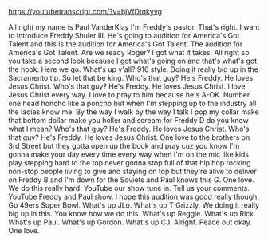 https://youtubetranscript.com/?v=bjVfDtqkyvg

 All right my name is Paul VanderKlay I'm Freddy's pastor. That's right. I want to introduce Freddy Shuler III. He's going to audition for America's Got Talent and this is the audition for America's Got Talent. The audition for America's Got Talent. Are we ready Roger? I got what it takes. All right so you take a second look because I got what's going on and that's what's got the hook. Here we go. What's up y'all? 916 style. Doing it really big up in the Sacramento tip. So let that be king. Who's that guy? He's Freddy. He loves Jesus Christ. Who's that guy? He's Freddy. He loves Jesus Christ. I love Jesus Christ every way. I love to pray to him because he's A-OK. Number one head honcho like a poncho but when I'm stepping up to the industry all the ladies know me. By the way I walk by the way I talk I pop my collar make that bottom dollar make you holler and scream for Freddy D do you know what I mean? Who's that guy? He's Freddy. He loves Jesus Christ. Who's that guy? He's Freddy. He loves Jesus Christ. One love to the brothers on 3rd Street but they gotta open up the book and pray cuz you know I'm gonna make your day every time every way when I'm on the mic like kids play stepping hard to the top never gonna stop full of that hip hop rocking non-stop people living to give and staying on top but they're alive to deliver on Freddy B and I'm down for the Soviets and Paul knows this G. One love. We do this really hard. YouTube our show tune in. Tell us your comments. YouTube Freddy and Paul show. I hope this audition was good really though. Go 49ers Super Bowl. What's up JLo. What's up T Grizzly. We doing it really big up in this. You know how we do this. What's up Reggie. What's up Rick. What's up Paul. What's up Gordon. What's up CJ. Alright. Peace out okay. One love.
